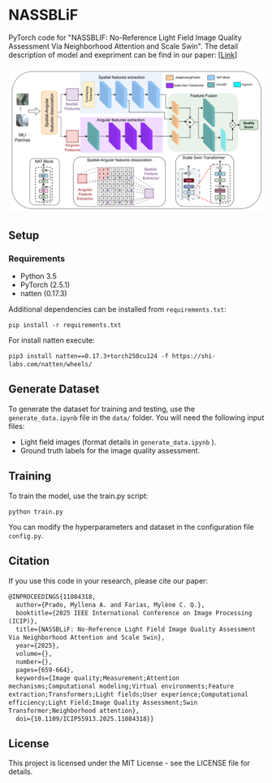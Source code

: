 # NASSBLiF

PyTorch code for "NASSBLIF: No-Reference Light Field Image Quality Assessment Via Neighborhood Attention and Scale Swin". The detail description of model and exepriment can be find in our paper: [[Link](https://ieeexplore.ieee.org/document/11084318)]

![Model Image](Model_NASSBLiF.png)

## Setup

### Requirements
- Python 3.5
- PyTorch (2.5.1)
- natten (0.17.3)

Additional dependencies can be installed from `requirements.txt`:
  
```
pip install -r requirements.txt 
```

For install natten execute:
```
pip3 install natten==0.17.3+torch250cu124 -f https://shi-labs.com/natten/wheels/
```
## Generate Dataset

To generate the dataset for training and testing, use the `generate_data.ipynb` file in the `data/` folder. You will need the following input files:

- Light field images (format details in `generate_data.ipynb` ).
- Ground truth labels for the image quality assessment.

## Training
To train the model, use the train.py script:

```
python train.py
```

You can modify the hyperparameters and dataset in the configuration file `config.py`.


## Citation
If you use this code in your research, please cite our paper:

```
@INPROCEEDINGS{11084318,
  author={Prado, Myllena A. and Farias, Mylène C. Q.},
  booktitle={2025 IEEE International Conference on Image Processing (ICIP)}, 
  title={NASSBLiF: No-Reference Light Field Image Quality Assessment Via Neighborhood Attention and Scale Swin}, 
  year={2025},
  volume={},
  number={},
  pages={659-664},
  keywords={Image quality;Measurement;Attention mechanisms;Computational modeling;Virtual environments;Feature extraction;Transformers;Light fields;User experience;Computational efficiency;Light Field;Image Quality Assessment;Swin Transformer;Neighborhood attention},
  doi={10.1109/ICIP55913.2025.11084318}}

```

## License
This project is licensed under the MIT License - see the LICENSE file for details.


